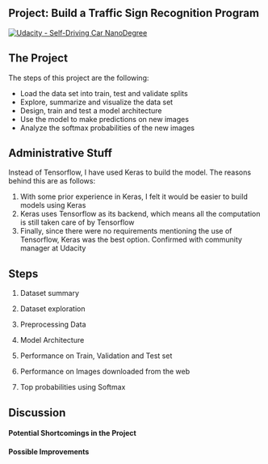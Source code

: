 ## Project: Build a Traffic Sign Recognition Program
[![Udacity - Self-Driving Car NanoDegree](https://s3.amazonaws.com/udacity-sdc/github/shield-carnd.svg)](http://www.udacity.com/drive)

The Project
---
The steps of this project are the following:
* Load the data set into train, test and validate splits
* Explore, summarize and visualize the data set
* Design, train and test a model architecture
* Use the model to make predictions on new images
* Analyze the softmax probabilities of the new images


Administrative Stuff
---
Instead of Tensorflow, I have used Keras to build the model. The reasons behind this are as follows:
1. With some prior experience in Keras, I felt it would be easier to build models using Keras
2. Keras uses Tensorflow as its backend, which means all the computation is still taken care of by Tensorflow
3. Finally, since there were no requirements mentioning the use of Tensorflow, Keras was the best option. Confirmed with community manager at Udacity

## Steps

1. Dataset summary

2. Dataset exploration

3. Preprocessing Data

4. Model Architecture

5. Performance on Train, Validation and Test set

6. Performance on Images downloaded from the web

7. Top probabilities using Softmax


Discussion
---

#### Potential Shortcomings in the Project

#### Possible Improvements
